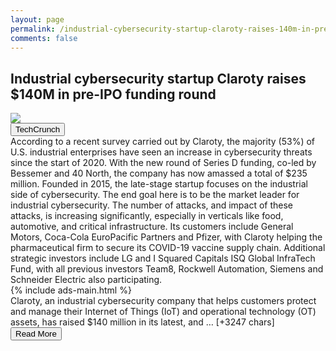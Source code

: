 ```yaml
---
layout: page
permalink: /industrial-cybersecurity-startup-claroty-raises-140m-in-pre-ipo-funding-round
comments: false
---
```


<meta name="description" content="Claroty, an industrial cybersecurity company that helps customers protect and manage their Internet of Things (IoT) and operational technology (OT) assets, has raised $140 million in its latest, and potentially last round of funding.  With the new round of Se…">

<meta property="og:site_name" content="makemetechie">
<meta property="og:title" content="Industrial cybersecurity startup Claroty raises $140M in pre-IPO funding round">
<meta property="og:type" content="article">
<meta property="og:description" content="Claroty, an industrial cybersecurity company that helps customers protect and manage their Internet of Things (IoT) and operational technology (OT) assets, has raised $140 million in its latest, and potentially last round of funding.  With the new round of Se…"/>

<meta property="og:url" content="/industrial-cybersecurity-startup-claroty-raises-140m-in-pre-ipo-funding-round" />
<meta property="article:tag" content="TechCrunch">



<div class="row">
<div class="col-12">
<h2>Industrial cybersecurity startup Claroty raises $140M in pre-IPO funding round</h2>
</div>
</div>
<div class="row">
<div class="col-12">
<img src="https://techcrunch.com/wp-content/uploads/2021/06/GettyImages-1222958278.jpg?w=600">
</div>
</div>
<div class="row">
<div class="col-12 mt-2">
<button type="button" class="btn btn-outline-info">TechCrunch</button>
</div>
</div>
<div class="row">
<div class="col-12">
<div>According to a recent survey carried out by Claroty, the majority (53%) of U.S. industrial enterprises have seen an increase in cybersecurity threats since the start of 2020. With the new round of Series D funding, co-led by Bessemer and 40 North, the company has now amassed a total of $235 million. Founded in 2015, the late-stage startup focuses on the industrial side of cybersecurity. The end goal here is to be the market leader for industrial cybersecurity. The number of attacks, and impact of these attacks, is increasing significantly, especially in verticals like food, automotive, and critical infrastructure. Its customers include General Motors, Coca-Cola EuroPacific Partners and Pfizer, with Claroty helping the pharmaceutical firm to secure its COVID-19 vaccine supply chain. Additional strategic investors include LG and I Squared Capitals ISQ Global InfraTech Fund, with all previous investors  Team8, Rockwell Automation, Siemens and Schneider Electric  also participating.</div>
</div>
</div>
<div class="row">
<div class="col-12">


<div>
  {% include ads-main.html %}
</div>

<div>Claroty, an industrial cybersecurity company that helps customers protect and manage their Internet of Things (IoT) and operational technology (OT) assets, has raised $140 million in its latest, and … [+3247 chars]</div>
</div>
</div>
<div class="row">
<div class="col-12 text-center">
<a href="http://techcrunch.com/2021/06/17/industrial-cybersecurity-startup-claroty-raises-140m-in-pre-ipo-funding-round/">
<button type="button" class="btn btn-info">Read More</button>
</a>
</div>
</div>
